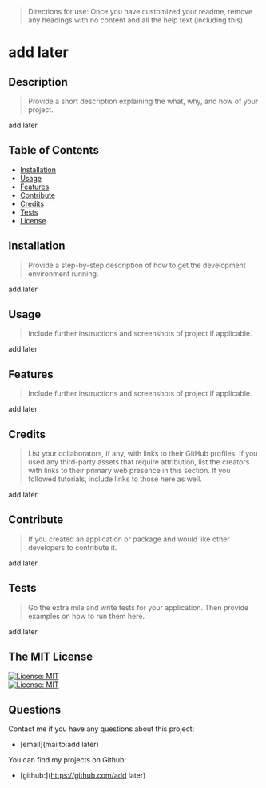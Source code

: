 
  >Directions for use: Once you have customized your readme, remove any headings with no content and all the help text (including this). 

  # add later
  
  ## Description 
  >Provide a short description explaining the what, why, and how of your project. 
  
  add later

  ## Table of Contents
  - [Installation](#installation)
  - [Usage](#usage)
  - [Features](#features)
  - [Contribute](#contribute)
  - [Credits](#credits)
  - [Tests](#tests)
  - [License](#license)

  ## Installation
  >Provide a step-by-step description of how to get the development environment running.  

  add later
  
  ## Usage 
  >Include further instructions and screenshots of project if applicable.

  add later

  
  ## Features 
  >Include further instructions and screenshots of project if applicable.

  add later

  
  ## Credits
  >List your collaborators, if any, with links to their GitHub profiles.
  >If you used any third-party assets that require attribution, list the creators with links to their primary web presence in this section.
  >If you followed tutorials, include links to those here as well.  

  add later
 
  ## Contribute
  >If you created an application or package and would like other developers to contribute it.  

  add later

  ## Tests
  >Go the extra mile and write tests for your application. Then provide examples on how to run them here.  

  add later
  
## The MIT License
[![License: MIT](https://img.shields.io/badge/License-MIT-yellow.svg)](https://opensource.org/licenses/MIT)  
[![License: MIT](https://img.shields.io/badge/License-MIT-yellow.svg)](https://opensource.org/licenses/MIT)
  
  ## Questions
  Contact me if you have any questions about this project:

  - [email](mailto:add later)

  You can find my projects on Github:
  - [github:](https://github.com/add later) 

  
